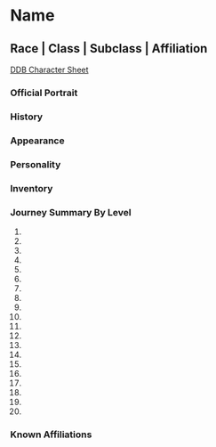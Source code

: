 # Name
## Race | Class | Subclass | Affiliation
[DDB Character Sheet](https://www.dndbeyond.com)
### Official Portrait
### History
### Appearance
### Personality
### Inventory
### Journey Summary By Level
1.
2.
3.
4.
5.
6.
7.
8.
9.
10.
11.
12.
13.
14.
15.
16.
17.
18.
19.
20.
### Known Affiliations
